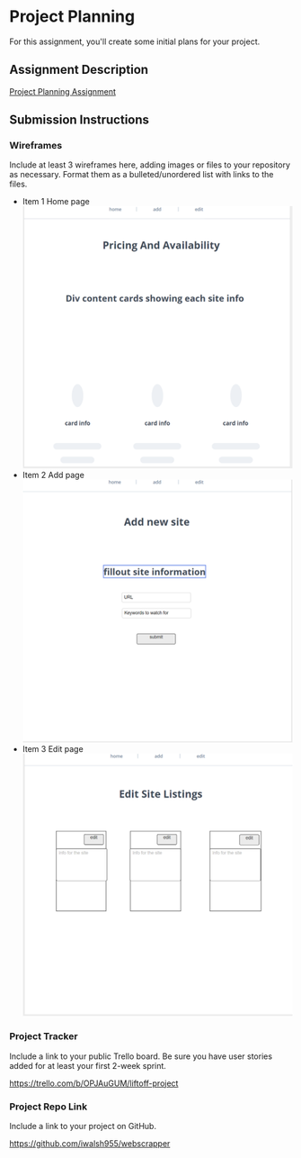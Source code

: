 # Project Planning
For this assignment, you'll create some initial plans for your project.

## Assignment Description
[Project Planning Assignment](https://education.launchcode.org/liftoff/modules/assignments/project-planning)

## Submission Instructions

### Wireframes

Include at least 3 wireframes here, adding images or files to your repository as necessary. Format them as a bulleted/unordered list with links to the files.

* Item 1
Home page
![Screenshot](./home.png)
* Item 2
Add page
![Screenshot](add.png)
* Item 3
Edit page
![Screenshot](edit.png)

### Project Tracker

Include a link to your public Trello board. Be sure you have user stories added for at least your first 2-week sprint.

https://trello.com/b/OPJAuGUM/liftoff-project

### Project Repo Link

Include a link to your project on GitHub.

https://github.com/iwalsh955/webscrapper
